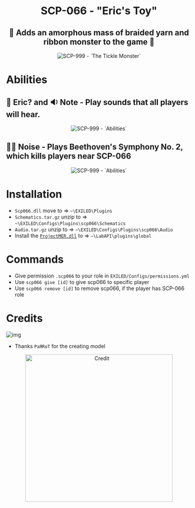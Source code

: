 <h1 align="center"> SCP-066 - "Eric's Toy"</h1>
<h2 align="center"> 🧣 Adds an amorphous mass of braided yarn and ribbon monster to the game 🧣</h2>
<p align="center">
  <img src="https://github.com/RisottoMan/SCP-066/blob/main/Photos/Main.png" alt="SCP-999 - `The Tickle Monster`">
</p>


# Abilities
## 🔔 **Eric?** and 🔉 **Note** - Play sounds that all players will hear.

<p align="center">
  <img src="https://github.com/RisottoMan/SCP-066/blob/main/Photos/Eric.png" alt="SCP-999 - `Abilities`">
</p>

## 🎺🎻 **Noise** - Plays Beethoven's Symphony No. 2, which kills players near SCP-066

<p align="center">
  <img src="https://github.com/RisottoMan/SCP-066/blob/main/Photos/Noise.png" alt="SCP-999 - `Abilities`">
</p>

# Installation
- ``Scp066.dll`` move to => ``~\EXILED\Plugins``
- ``Schematics.tar.gz`` unzip to => ``~\EXILED\Configs\Plugins\scp066\Schematics``
- ``Audio.tar.gz`` unzip to => ``~\EXILED\Configs\Plugins\scp066\Audio``
- Install the [``ProjectMER.dll``](https://github.com/Michal78900/ProjectMER/releases/latest) to => ``~\LabAPI\plugins\global``

# Commands
- Give permission ``.scp066`` to your role in ``EXILED/Configs/permissions.yml``
- Use ``scp066 give [id]`` to give scp066 to specific player
- Use ``scp066 remove [id]`` to remove scp066, if the player has SCP-066 role

# Credits
 ![img](https://img.shields.io/github/downloads/RisottoMan/SCP-999/total.svg)
- Thanks ``PaЯRoT`` for the creating model
<p align="center">
  <img width="400" src="https://github.com/RisottoMan/SCP-066/blob/main/Photos/Credit.png" alt="Credit">
</p>
